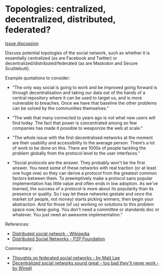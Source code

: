 # Topologies: centralized, decentralized, distributed, federated?

[Issue discussion](https://github.com/joelparkerhenderson/social_network_plan/issues/12)

Discuss potential topologies of the social network, such as whether it is essentially centralized (as are Facebook and Twitter) or decentralized/distributed/federated (as are Mastodon and Secure Scuttlebutt).


Example quotations to consider:

* "The only way social is going to work and be improved going forward is through decentralisation and taking our data out of the hands of a central repository where it can be used to target us, and is more vulnerable to breaches. Once we have that baseline the other problems can be solved by the communities themselves."

* "The web that many connected to years ago is not what new users will find today. The fact that power is concentrated among so few companies has made it possible to weaponize the web at scale."

* "The whole issue with the first decentralised networks at the moment are their usability and accessibility to the average person. There’s a lot of work to be done on this. There are 1000s of people tackling the problem globally from the protocol level to the user interfaces."


* "Social protocols are the answer. They probably won't be the first answer. You need some of these networks with real traction (or at least one huge one) so they can derive a protocol from the greatest common factors between them. To preemptively make a protocol sans popular implementation has little value and often ends in low adoption. As we've learned, the success of a protocol is more about its popularity than its presence or quality. So I say let these networks gestate and once the market (of people, not money) starts picking winners, then begin your abstraction. And for those (of us) working on solutions to this problem space now, keep going. You don't need a committee or standards doc or whatever. You just need an awesome implementation."

References:
* [Distributed social network - Wikipedia](https://en.wikipedia.org/wiki/Distributed_social_network)
* [Distributed Social Networks - P2P Foundation](https://wiki.p2pfoundation.net/Distributed_Social_Network_Projects)

Commentary:
* [Thoughts on federated social networks - by Matt Lee](https://medium.com/@mattl/thoughts-on-federated-social-networks-9f2962481911)
* [Decentralized social networks sound great - too bad they'll never work - by Wired)](https://www.wired.com/story/decentralized-social-networks-sound-great-too-bad-theyll-never-work/)

